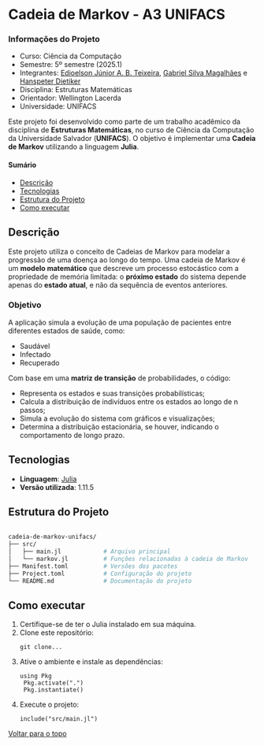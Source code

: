 # Cadeia de Markov - A3 UNIFACS

### Informações do Projeto

- Curso: Ciência da Computação
- Semestre: 5º semestre (2025.1)
- Integrantes: [Edioelson Júnior A. B. Teixeira](https://github.com/DeveloperEdd), [Gabriel Silva Magalhães](https://github.com/Gabrielsilvamagalhaes) e [Hanspeter Dietiker](https://github.com/hanspeterdietiker)
- Disciplina: Estruturas Matemáticas
- Orientador: Wellington Lacerda
- Universidade: UNIFACS

Este projeto foi desenvolvido como parte de um trabalho acadêmico da disciplina de **Estruturas Matemáticas**, no curso de Ciência da Computação da Universidade Salvador (**UNIFACS**). O objetivo é implementar uma **Cadeia de Markov** utilizando a linguagem **Julia**.

#### Sumário

- [Descrição](#-descrição)
- [Tecnologias](#️-tecnologias)
- [Estrutura do Projeto](#-estrutura-do-projeto)
- [Como executar](#️-como-executar)

## Descrição

Este projeto utiliza o conceito de Cadeias de Markov para modelar a progressão de uma doença ao longo do tempo. Uma cadeia de Markov é um **modelo matemático** que descreve um processo estocástico com a propriedade de memória limitada: o **próximo estado** do sistema depende apenas do **estado atual**, e não da sequência de eventos anteriores.

### Objetivo

A aplicação simula a evolução de uma população de pacientes entre diferentes estados de saúde, como:

- Saudável
- Infectado
- Recuperado

Com base em uma **matriz de transição** de probabilidades, o código:

- Representa os estados e suas transições probabilísticas;
- Calcula a distribuição de indivíduos entre os estados ao longo de n passos;
- Simula a evolução do sistema com gráficos e visualizações;
- Determina a distribuição estacionária, se houver, indicando o comportamento de longo prazo.

## Tecnologias

- **Linguagem**: [Julia](https://julialang.org/)
- **Versão utilizada**: 1.11.5

## Estrutura do Projeto

```bash

cadeia-de-markov-unifacs/
├── src/
│   ├── main.jl            # Arquivo principal
│   └── markov.jl          # Funções relacionadas à cadeia de Markov
├── Manifest.toml          # Versões dos pacotes
├── Project.toml           # Configuração do projeto
└── README.md              # Documentação do projeto
```

## Como executar

1. Certifique-se de ter o Julia instalado em sua máquina.
2. Clone este repositório:
   ```
   git clone...
   ```
3. Ative o ambiente e instale as dependências:
   ```
   using Pkg
    Pkg.activate(".")
    Pkg.instantiate()
   ```
4. Execute o projeto:
   ```
   include("src/main.jl")
   ```

[Voltar para o topo](#informações-do-projeto)
